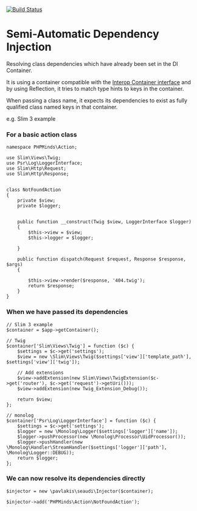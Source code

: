 [![Build Status](https://travis-ci.org/pavlakis/seaudi.svg)](https://travis-ci.org/pavlakis/seaudi)

# Semi-Automatic Dependency Injection

Resolving class dependencies which have already been set in the DI Container.

It is using a container compatible with the [Interop Container interface](https://github.com/container-interop/container-interop)  and by using Reflection, it tries to match type hints to keys in the container.

When passing a class name, it expects its dependencies to exist as fully qualified class named keys in that container.

e.g. Slim 3 example

### For a basic action class
```
namespace PHPMinds\Action;

use Slim\Views\Twig;
use Psr\Log\LoggerInterface;
use Slim\Http\Request;
use Slim\Http\Response;


class NotFoundAction
{
    private $view;
    private $logger;


    public function __construct(Twig $view, LoggerInterface $logger)
    {
        $this->view = $view;
        $this->logger = $logger;

    }

    public function dispatch(Request $request, Response $response, $args)
    {

        $this->view->render($response, '404.twig');
        return $response;
    }
}
```

### When we have passed its dependencies

```
// Slim 3 example
$container = $app->getContainer();

// Twig
$container['Slim\Views\Twig'] = function ($c) {
    $settings = $c->get('settings');
    $view = new \Slim\Views\Twig($settings['view']['template_path'], $settings['view']['twig']);

    // Add extensions
    $view->addExtension(new Slim\Views\TwigExtension($c->get('router'), $c->get('request')->getUri()));
    $view->addExtension(new Twig_Extension_Debug());

    return $view;
};

// monolog
$container['Psr\Log\LoggerInterface'] = function ($c) {
    $settings = $c->get('settings');
    $logger = new \Monolog\Logger($settings['logger']['name']);
    $logger->pushProcessor(new \Monolog\Processor\UidProcessor());
    $logger->pushHandler(new \Monolog\Handler\StreamHandler($settings['logger']['path'], \Monolog\Logger::DEBUG));
    return $logger;
};

```

### We can now resolve its dependencies directly

```
$injector = new \pavlakis\seaudi\Injector($container);

$injector->add('PHPMinds\Action\NotFoundAction');
```
